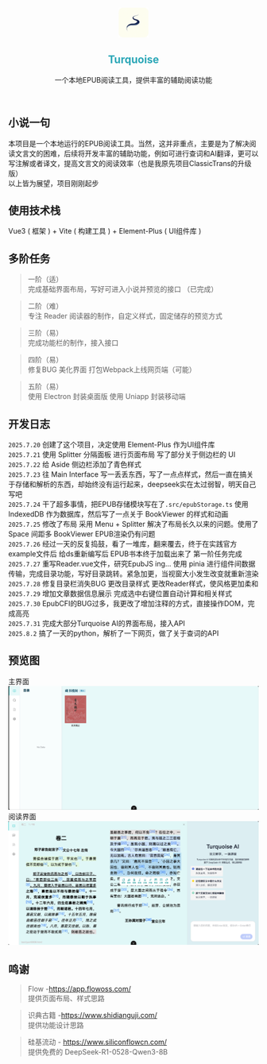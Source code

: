 <br>
<p align="center">
  <a >
    <img src="public/favicon.ico" alt="Logo" width="60" height="60">
  </a>
  <h2 align="center" style="color: #2ca7b7ff;">Turquoise</h3>
  <p align="center">
    一个本地EPUB阅读工具，提供丰富的辅助阅读功能
  </p>
</p>

<br>

## 小说一句
本项目是一个本地运行的EPUB阅读工具。当然，这并非重点，主要是为了解决阅读文言文的困难，后续将开发丰富的辅助功能，例如可进行查词和AI翻译，更可以写注解或者译文，提高文言文的阅读效率（也是我原先项目ClassicTrans的升级版）  
以上皆为展望，项目刚刚起步  

## 使用技术栈
Vue3 ( 框架 ) + Vite ( 构建工具 ) + Element-Plus ( UI组件库 )


## 多阶任务
> 一阶（适）  
> 完成基础界面布局，写好可进入小说并预览的接口 （已完成）

> 二阶（难）  
> 专注 Reader 阅读器的制作，自定义样式，固定储存的预览方式

> 三阶（易）  
> 完成功能栏的制作，接入接口

> 四阶（易）  
> 修复BUG 美化界面 打包Webpack上线网页端（可能）

> 五阶（易）  
> 使用 Electron 封装桌面版 使用 Uniapp 封装移动端
## 开发日志
`2025.7.20` 创建了这个项目，决定使用 Element-Plus 作为UI组件库  
`2025.7.21` 使用 Splitter 分隔面板 进行页面布局 写了部分关于侧边栏的 UI   
`2025.7.22` 给 Aside 侧边栏添加了青色样式  
`2025.7.23` 往 Main Interface 写一丢丢东西，写了一点点样式，然后一直在搞关于存储和解析的东西，却始终没有运行起来，deepseek实在太过弱智，明天自己写吧  
`2025.7.24` 干了超多事情，把EPUB存储模块写在了`.src/epubStorage.ts` 使用 IndexedDB 作为数据库，然后写了一点关于 BookViewer 的样式和动画  
`2025.7.25` 修改了布局 采用 Menu + Splitter 解决了布局长久以来的问题。使用了 Space 间距多 BookViewer  EPUB渲染仍有问题  
`2025.7.26` 经过一天的反复捣鼓，看了一堆库，翻来覆去，终于在实践官方example文件后 给ds重新编写后 EPUB书本终于加载出来了 第一阶任务完成   
`2025.7.27` 重写Reader.vue文件，研究EpubJS ing... 使用 pinia 进行组件间数据传输，完成目录功能，写好目录跳转。紧急加更，当视窗大小发生改变就重新渲染  
`2025.7.28` 修复目录栏消失BUG 更改目录样式 更改Reader样式，使风格更加柔和
`2025.7.29` 增加文章数据信息展示 完成选中右键位置自动计算和相关样式  
`2025.7.30` EpubCFI的BUG过多，我更改了增加注释的方式，直接操作DOM，完成高亮  
`2025.7.31` 完成大部分Turquoise AI的界面布局，接入API  
`2025.8.2` 搞了一天的python，解析了一下网页，做了关于查词的API

## 预览图
主界面
<img src="public/progress.png" alt="progress" >  
阅读界面
<img src="public/progress2.png" alt="progress" >  


## 鸣谢
> Flow -https://app.flowoss.com/  
> 提供页面布局、样式思路

> 识典古籍 -https://www.shidianguji.com/  
>提供功能设计思路

> 硅基流动 - https://www.siliconflowcn.com/  
>提供免费的 DeepSeek-R1-0528-Qwen3-8B